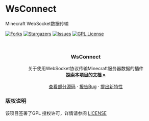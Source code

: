 # WsConnect

Minecraft WebSocket数据传输

<!-- PROJECT SHIELDS -->

[![Forks][forks-shield]][forks-url]
[![Stargazers][stars-shield]][stars-url]
[![Issues][issues-shield]][issues-url]
[![GPL License][license-shield]][license-url]

<!-- PROJECT LOGO -->
<br />

<h3 align="center">WsConnect</h3>
  <p align="center">
    关于使用WebSocket协议传输Minecraft服务器数据的插件
    <br />
    <a href="https://github.com/LectWolf/WsConnect"><strong>探索本项目的文档 »</strong></a>
    <br />
    <br />
    <a href="https://github.com/LectWolf/WsConnect">查看部分源码</a>
    ·
    <a href="https://github.com/LectWolf/WsConnect/issues">报告Bug</a>
    ·
    <a href="https://github.com/LectWolf/WsConnect/issues">提出新特性</a>
  </p>

### 版权说明

该项目签署了GPL 授权许可，详情请参阅 [LICENSE](https://github.com/LectWolf/WsConnect/blob/master/LICENSE)


<!-- links -->

[your-project-path]:LectWolf/WsConnect

[contributors-shield]: https://img.shields.io/github/contributors/LectWolf/WsConnect.svg?style=flat-square

[contributors-url]: https://github.com/LectWolf/WsConnect/graphs/contributors

[forks-shield]: https://img.shields.io/github/forks/LectWolf/WsConnect.svg?style=flat-square

[forks-url]: https://github.com/LectWolf/WsConnect/network/members

[stars-shield]: https://img.shields.io/github/stars/LectWolf/WsConnect.svg?style=flat-square

[stars-url]: https://github.com/LectWolf/WsConnect/stargazers

[issues-shield]: https://img.shields.io/github/issues/LectWolf/WsConnect.svg?style=flat-square

[issues-url]: https://img.shields.io/github/issues/LectWolf/WsConnect.svg

[license-shield]: https://img.shields.io/github/license/LectWolf/WsConnect.svg?style=flat-square

[license-url]: https://github.com/LectWolf/WsConnect/blob/master/LICENSE.txt

[linkedin-shield]: https://img.shields.io/badge/-LinkedIn-black.svg?style=flat-square&logo=linkedin&colorB=555

[linkedin-url]: https://linkedin.com/in/shaojintian